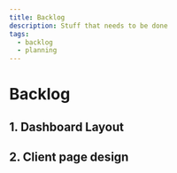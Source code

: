 ```yaml
---
title: Backlog
description: Stuff that needs to be done
tags:
  - backlog
  - planning
---
```


# Backlog

## 1. Dashboard Layout

## 2. Client page design
